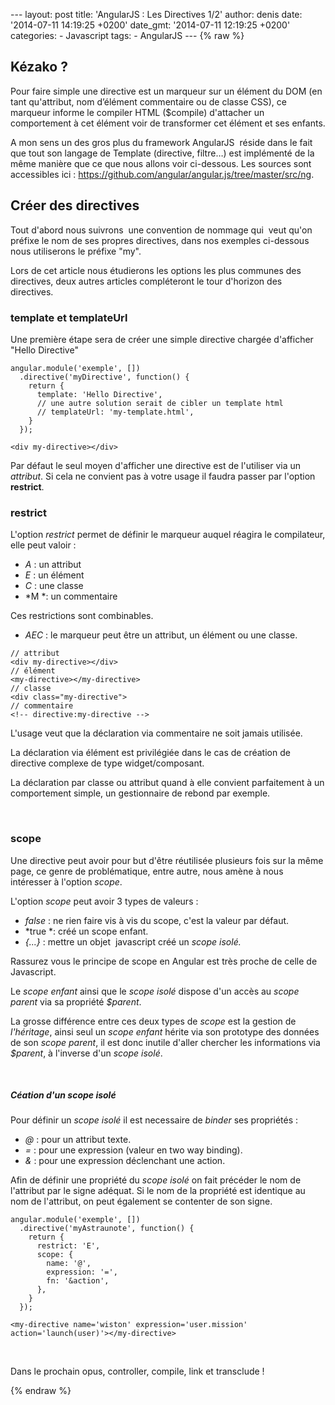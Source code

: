 --- layout: post title: 'AngularJS : Les Directives 1/2' author: denis
date: '2014-07-11 14:19:25 +0200' date\_gmt: '2014-07-11 12:19:25 +0200'
categories: - Javascript tags: - AngularJS --- {% raw %}

Kézako ?
--------

Pour faire simple une directive est un marqueur sur un élément du DOM
(en tant qu'attribut, nom d’élément commentaire ou de classe CSS), ce
marqueur informe le compiler HTML (\$compile) d'attacher un comportement
à cet élément voir de transformer cet élément et ses enfants.

A mon sens un des gros plus du framework AngularJS  réside dans le fait
que tout son langage de Template (directive, filtre…) est implémenté de
la même manière que ce que nous allons voir ci-dessous. Les sources sont
accessibles ici :
<https://github.com/angular/angular.js/tree/master/src/ng>.

Créer des directives
--------------------

Tout d'abord nous suivrons  une convention de nommage qui  veut qu'on
préfixe le nom de ses propres directives, dans nos exemples ci-dessous
nous utiliserons le préfixe "my".

Lors de cet article nous étudierons les options les plus communes des
directives, deux autres articles compléteront le tour d'horizon des
directives.

### 

### template et templateUrl

Une première étape sera de créer une simple directive chargée d'afficher
"Hello Directive"

``` {.lang:js .decode:true}
angular.module('exemple', [])
  .directive('myDirective', function() {
    return {
      template: 'Hello Directive',
      // une autre solution serait de cibler un template html
      // templateUrl: 'my-template.html',
    }
  });
```

``` {.lang:xhtml .decode:true}
<div my-directive></div>
```

Par défaut le seul moyen d'afficher une directive est de l'utiliser via
un *attribut*. Si cela ne convient pas à votre usage il faudra passer
par l'option **restrict**.

### 

### restrict

L'option *restrict* permet de définir le marqueur auquel réagira le
compilateur, elle peut valoir :

-   *A* : un attribut
-   *E* : un élément
-   *C* : une classe
-   *M *: un commentaire

Ces restrictions sont combinables.

-   *AEC* : le marqueur peut être un attribut, un élément ou une classe.

``` {.lang:xhtml .decode:true}
// attribut
<div my-directive></div>
// élément
<my-directive></my-directive>
// classe
<div class="my-directive">
// commentaire
<!-- directive:my-directive -->
```

L'usage veut que la déclaration via commentaire ne soit jamais utilisée.

La déclaration via élément est privilégiée dans le cas de création de
directive complexe de type widget/composant.

La déclaration par classe ou attribut quand à elle convient parfaitement
à un comportement simple, un gestionnaire de rebond par exemple.

 

### scope

Une directive peut avoir pour but d'être réutilisée plusieurs fois sur
la même page, ce genre de problématique, entre autre, nous amène à nous
intéresser à l'option *scope*.

L'option *scope* peut avoir 3 types de valeurs :

-   *false* : ne rien faire vis à vis du scope, c'est la valeur par
    défaut.
-   *true *: créé un scope enfant.
-   *{...}* : mettre un objet  javascript créé un *scope isolé.*

Rassurez vous le principe de scope en Angular est très proche de celle
de Javascript.

Le *scope enfant* ainsi que le *scope isolé* dispose d'un accès au
*scope parent* via sa propriété *\$parent*.

La grosse différence entre ces deux types de *scope* est la gestion de
*l'héritage*, ainsi seul un *scope enfant* hérite via son prototype des
données de son *scope parent*, il est donc inutile d'aller chercher les
informations via *\$parent*, à l'inverse d'un *scope isolé*.

 

##### Céation d'un scope isolé

Pour définir un *scope isolé* il est necessaire de *binder* ses
propriétés :

-   *@* : pour un attribut texte.
-   *=* : pour une expression (valeur en two way binding).
-   *&* : pour une expression déclenchant une action.

Afin de définir une propriété du *scope isolé* on fait précéder le nom
de l'attribut par le signe adéquat. Si le nom de la propriété est
identique au nom de l'attribut, on peut également se contenter de son
signe.

``` {.lang:js .decode:true}
angular.module('exemple', [])
  .directive('myAstraunote', function() {
    return {
      restrict: 'E',
      scope: {
        name: '@',
        expression: '=',
        fn: '&action',
      },
    }
  });
```

``` {.lang:xhtml .decode:true}
<my-directive name='wiston' expression='user.mission' action='launch(user)'></my-directive>
```

 

Dans le prochain opus, controller, compile, link et transclude !

{% endraw %}
